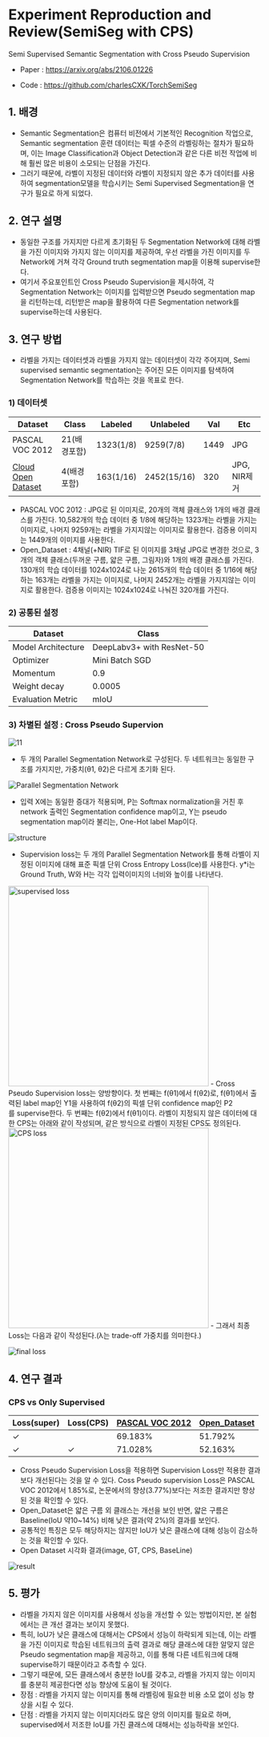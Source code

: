 # Experiment Reproduction and Review(SemiSeg with CPS)
Semi Supervised Semantic Segmentation with Cross Pseudo Supervision

- Paper : https://arxiv.org/abs/2106.01226

- Code : https://github.com/charlesCXK/TorchSemiSeg

## 1. 배경
- Semantic Segmentation은 컴퓨터 비전에서 기본적인 Recognition 작업으로, Semantic segmentation 훈련 데이터는 픽셀 수준의 라벨링하는 절차가 필요하며, 이는 Image Classification과 Object Detection과 같은 다른 비전 작업에 비해 훨씬 많은 비용이 소모되는 단점을 가진다.
- 그러기 때문에, 라벨이 지정된 데이터와 라벨이 지정되지 않은 추가 데이터를 사용하여 segmentation모델을 학습시키는 Semi Supervised Segmentation을 연구가 필요로 하게 되었다.

## 2. 연구 설명
- 동일한 구조를 가지지만 다르게 초기화된 두 Segmentation Network에 대해 라벨을 가진 이미지와 가지지 않는 이미지를 제공하여, 우선 라벨을 가진 이미지를 두 Network에 거쳐 각각 Ground truth segmentation map을 이용해 supervise한다.
- 여기서 주요포인트인 Cross Pseudo Supervision을 제시하여, 각 Segmentation Network는 이미지를 입력받으면 Pseudo segmentation map을 리턴하는데, 리턴받은 map을 활용하여 다른 Segmentation network를 supervise하는데 사용된다.

## 3. 연구 방법
- 라벨을 가지는 데이터셋과 라벨을 가지지 않는 데이터셋이 각각 주어지며, Semi supervised semantic segmentation는 주어진 모든 이미지를 탐색하여 Segmentation Network를 학습하는 것을 목표로 한다.
### 1) 데이터셋
  |Dataset|Class|Labeled|Unlabeled|Val|Etc|
  |------|------|------|------|------|------|
  |PASCAL VOC 2012|21(배경포함)|1323(1/8)|9259(7/8)|1449|JPG|
  |[Cloud Open Dataset](https://aihub.or.kr/aidata/7982)|4(배경포함)|163(1/16)|2452(15/16)|320|JPG, NIR제거|<br><br>
- PASCAL VOC 2012 : JPG로 된 이미지로, 20개의 객체 클래스와 1개의 배경 클래스를 가진다. 10,582개의 학습 데이터 중 1/8에 해당하는 1323개는 라벨을 가지는 이미지로, 나머지 9259개는 라벨을 가지지않는 이미지로 활용한다. 검증용 이미지는 1449개의 이미지를 사용한다.
- Open_Dataset : 4채널(+NIR) TIF로 된 이미지를 3채널 JPG로 변경한 것으로, 3개의 객체 클래스(두꺼운 구름, 얇은 구름, 그림자)와 1개의 배경 클래스를 가진다.  130개의 학습 데이터를 1024x1024로 나눈 2615개의 학습 데이터 중 1/16에 해당하는 163개는 라벨을 가지는 이미지로, 나머지 2452개는 라벨을 가지지않는 이미지로 활용한다.  검증용 이미지는 1024x1024로 나눠진 320개를 가진다. 
### 2) 공통된 설정
  |Dataset|Class|
  |------|------|
  |Model Architecture|DeepLabv3+ with ResNet-50|
  |Optimizer|Mini Batch SGD|
  |Momentum|0.9|
  |Weight decay|0.0005|
  |Evaluation Metric|mIoU|<br><br>
### 3) 차별된 설정 : Cross Pseudo Supervion
![11](https://user-images.githubusercontent.com/90492809/150950613-1c2b5a15-4a34-469e-a42b-3a9ff1d882fb.png)
- 두 개의 Parallel Segmentation Network로 구성된다. 두 네트워크는 동일한 구조를 가지지만, 가중치(θ1, θ2)은 다르게 초기화 된다.

![Parallel Segmentation Network](https://user-images.githubusercontent.com/90492809/150950958-1f0372f9-a153-40e1-966a-03949c69ed9f.png)
- 입력 X에는 동일한 증대가 적용되며, P는 Softmax normalization을 거친 후 network 출력인 Segmentation confidence map이고, Y는 pseudo segmentation map이라 불리는, One-Hot label Map이다.

![structure](https://user-images.githubusercontent.com/90492809/150951044-c9477eef-c949-4ebb-a5fa-9bc1cc33874c.png)
- Supervision loss는 두 개의 Parallel Segmentation Network를 통해 라벨이 지정된 이미지에 대해 표준 픽셀 단위 Cross Entropy Loss(lce)를 사용한다. y*i는 Ground Truth, W와 H는 각각 입력이미지의 너비와 높이를 나타낸다.

<img width="400" alt="supervised loss" src="https://user-images.githubusercontent.com/90492809/150951736-bf44422f-98c1-43a5-a927-cd4079b6f7c1.png">
- Cross Pseudo Supervision loss는 양방향이다. 첫 번째는 f(θ1)에서 f(θ2)로, f(θ1)에서 출력된 label map인 Y1을 사용하여 f(θ2)의 픽셀 단위 confidence map인 P2를 supervise한다. 두 번째는 f(θ2)에서 f(θ1)이다. 라벨이 지정되지 않은 데이터에 대한 CPS는 아래와 같이 작성되며, 같은 방식으로 라벨이 지정된 CPS도 정의된다.

<img width="400" alt="CPS loss" src="https://user-images.githubusercontent.com/90492809/150951641-aa4a2726-31ed-4749-96c8-2d8ebb8bdc39.png">
- 그래서 최종 Loss는 다음과 같이 작성된다.(λ는 trade-off 가중치를 의미한다.)

![final loss](https://user-images.githubusercontent.com/90492809/150951835-c2e82c46-f407-4fb6-a0fe-bc60313b856d.png)


## 4. 연구 결과
### CPS vs Only Supervised
  |Loss(super)|Loss(CPS)|[PASCAL VOC 2012](https://github.com/EoNjesajo/SemiSeg_CPS_Reproduction/tree/main/log/PASCAL_VOC_2012)|[Open_Dataset](https://github.com/EoNjesajo/SemiSeg_CPS_Reproduction/tree/main/log/Cloud_Open_Dataset)|
  |------|------|------|------|
  |✓||69.183%|51.792%|
  |✓|✓|71.028%|52.163%|<br><br>
- Cross Pseudo Supervision Loss을 적용하면 Supervision Loss만 적용한 결과보다 개선된다는 것을 알 수 있다. Coss Pseudo supervision Loss은 PASCAL VOC 2012에서 1.85%로, 논문에서의 향상(3.77%)보다는 저조한 결과지만 향상된 것을 확인할 수 있다.
- Open_Dataset은 얇은 구름 외 클래스는 개선을 보인 반면, 얇은 구름은 Baseline(IoU 약10~14%) 비해 낮은 결과(약 2%)의 결과를 보인다. 
- 공통적인 특징은 모두 해당하지는 않지만 IoU가 낮은 클래스에 대해 성능이 감소하는 것을 확인할 수 있다.
- Open Dataset 시각화 결과(image, GT, CPS, BaseLine)

![result](https://user-images.githubusercontent.com/90492809/150952699-01caf552-7593-4763-9301-a03aadf20195.png)

## 5. 평가
- 라벨을 가지지 않은 이미지를 사용해서 성능을 개선할 수 있는 방법이지만, 본 실험에서는 큰 개선 결과는 보이지 못했다.
- 특히, IoU가 낮은 클래스에 대해서는 CPS에서 성능이 하락되게 되는데, 이는 라벨을 가진 이미지로 학습된 네트워크의 출력 결과로 해당 클래스에 대한 알맞지 않은  Pseudo segmentation map을 제공하고, 이를 통해 다른 네트워크에 대해 supervise하기 때문이라고 추측할 수 있다.
- 그렇기 때문에, 모든 클래스에서 충분한 IoU를 갖추고, 라벨을 가지지 않는 이미지를 충분히 제공한다면 성능 향상에 도움이 될 것이다.
- 장점 : 라벨을 가지지 않는 이미지를 통해 라벨링에 필요한 비용 소모 없이 성능 향상을 시킬 수 있다.
- 단점 : 라벨을 가지지 않는 이미지더라도 많은 양의 이미지를 필요로 하며, supervised에서 저조한 IoU를 가진 클래스에 대해서는 성능하락을 보인다. 
